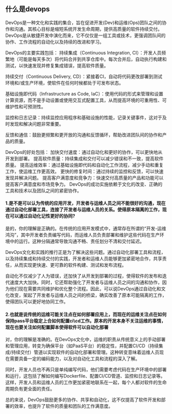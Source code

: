 ## 什么是devops

DevOps是一种文化和实践的集合，旨在促进开发(Dev)和运维(Ops)团队之间的协作和沟通。其核心目标是缩短系统开发生命周期，提供高质量的软件持续交付。DevOps是从敏捷开发中演化而来，它不仅仅是一组工具或技术，更强调团队间的协作、工作流程的自动化以及持续的改进和学习。

DevOps的主要实践包括：
持续集成（Continuous Integration, CI）：开发人员频繁地（可能是每天多次）将代码合并到共享仓库中。每次合并后，自动执行构建和测试，以快速发现并修复集成错误，提高软件质量。

持续交付（Continuous Delivery, CD）：紧接着CI，自动将代码更改部署到测试环境和/或生产环境，使软件在任何时候都处于可发布状态。

基础设施即代码（Infrastructure as Code, IaC）：使用代码的形式来管理和设置计算资源，而不是手动设置或使用交互式配置工具，从而提高环境的可重用性、可维护性和可预测性。

监控和日志记录：持续监控应用程序和基础设施的性能，记录关键事件，这对于及时发现和解决问题非常重要。

反馈和通信：鼓励更频繁和更开放的沟通和反馈循环，帮助改进团队间的协作和产品的质量。

DevOps的好处包括：
加快交付速度：通过自动化和更好的协作，可以更快地从开发到部署。
提高软件质量：持续集成和交付可以减少错误和不一致，提高软件质量。
提高运维效率：通过基础设施即代码和自动化工作流程，减少手动和重复工作，使运维工作更高效。
更快的修复时间：通过持续的监控和反馈，可以快速发现并解决问题。
提高客户满意度和竞争力：快速交付高质量的产品和功能可以提高客户满意度和市场竞争力。
DevOps的成功实施依赖于文化的改变、正确的工具和技术以及团队之间的紧密协作。

#### 1.是不是可以认为传统的应用开发，开发者与运维人员之间不能很好的沟通，现在通过自动化部署工具，连接了开发者与运维人员的关系。使得原本隔离的工作，现在可以通过自动化记性更好的协同?

是的，你的理解是正确的。在传统的应用开发模式中，通常存在所谓的“开发-运维鸿沟”，其中开发者负责编写代码，而运维人员负责部署和维护这些代码在生产环境中的运行。这种分隔通常导致沟通不畅、责任划分不清和交付延迟。

DevOps文化和实践的推行正是为了解决这些问题。通过自动化部署工具和流程，以及持续集成和持续交付的实践，开发者和运维人员能够更加紧密地合作，共享责任，从而实现更快速、更可靠的软件构建、测试和发布流程。

自动化不仅减少了人为错误，还加快了从开发到部署的过程，使得软件的发布和迭代速度大大加快。同时，它还帮助强化了开发者与运维人员之间的沟通和协作，因为他们现在需要共同维护和优化整个流程。因此，可以说DevOps通过自动化和文化改变，架起了开发者与运维人员之间的桥梁，确实改善了原本可能隔离的工作，使得团队可以更好地协同工作。

#### 2.也就是说传统的运维可能关注点在如何部署应用上，而现在的运维关注点在如何保持pass平台稳定上合如何配置ci\cd工作。原本的开发本身不关注运维的事情，现在也要关注如何配置脚本使得软件可以自动化部署

对，你的理解是准确的。在DevOps文化中，运维的职责从传统意义上的手动部署和管理应用，转变为确保平台（如PaaS平台）的稳定性，并配置CI/CD（持续集成/持续交付）管道以实现软件的自动化部署和管理。这种转变意味着运维人员现在需要具备一定的编码能力，以及对自动化工具和流程的深入了解。

同时，开发人员也不再只是单纯编写代码，他们需要考虑代码在生产环境中的部署和运行，这包括了解如何编写Dockerfile、配置CI/CD管道、监控和日志记录等。这样，开发人员和运维人员的工作更加紧密地联系在一起，每个人都对软件的生命周期负有更全面的责任。

总的来说，DevOps鼓励更多的协作、共享和自动化，这不仅提高了软件开发和部署的效率，也提升了软件的质量和团队的工作满意度。
